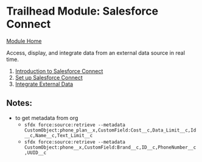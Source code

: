 # Trailhead Module: Salesforce Connect
[Module Home](https://trailhead.salesforce.com/en/content/learn/modules/lightning_connect?trail_id=force_com_dev_intermediate)

Access, display, and integrate data from an external data source in real time.

1. [Introduction to Salesforce Connect](https://trailhead.salesforce.com/en/content/learn/modules/lightning_connect/lightning_connect_introduction?trail_id=force_com_dev_intermediate)
1. [Set up Salesforce Connect](https://trailhead.salesforce.com/en/content/learn/modules/lightning_connect/lightning_connect_setup?trail_id=force_com_dev_intermediate)
1. [Integrate External Data](https://trailhead.salesforce.com/en/content/learn/modules/lightning_connect/lightning_connect_integrate?trail_id=force_com_dev_intermediate)

## Notes:
- to get metadata from org
  - `sfdx force:source:retrieve --metadata CustomObject:phone_plan__x,CustomField:Cost__c,Data_Limit__c,Id__c,Name__c,Text_Limit__c`
  - `sfdx force:source:retrieve --metadata CustomObject:phone__x,CustomField:Brand__c,ID__c,PhoneNumber__c,UUID__c`